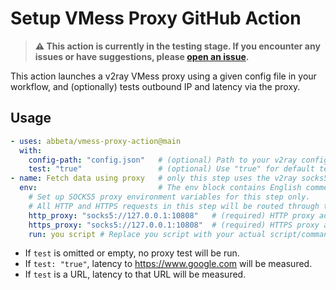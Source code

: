 # Setup VMess Proxy GitHub Action

> **⚠️ This action is currently in the testing stage. If you encounter any issues or have suggestions, please [open an issue](../../issues).**

This action launches a v2ray VMess proxy using a given config file in your workflow, and (optionally) tests outbound IP and latency via the proxy.

## Usage

```yaml
- uses: abbeta/vmess-proxy-action@main
  with:
    config-path: "config.json"   # (optional) Path to your v2ray config file
    test: "true"                 # (optional) Use "true" for default test (https://www.google.com), or a custom test URL (e.g., "https://www.bing.com")
- name: Fetch data using proxy   # only this step uses the v2ray socks5 proxy
  env:                           # The env block contains English comments explaining the purpose of each environment variable.
    # Set up SOCKS5 proxy environment variables for this step only.
    # All HTTP and HTTPS requests in this step will be routed through the local v2ray proxy.
    http_proxy: "socks5://127.0.0.1:10808"   # (required) HTTP proxy address, points to local v2ray socks5 proxy
    https_proxy: "socks5://127.0.0.1:10808"  # (required) HTTPS proxy address, points to local v2ray socks5 proxy
    run: you script # Replace you script with your actual script/command
```

- If `test` is omitted or empty, no proxy test will be run.
- If `test: "true"`, latency to https://www.google.com will be measured.
- If `test` is a URL, latency to that URL will be measured.




